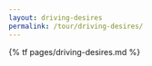 ```yaml
---
layout: driving-desires
permalink: /tour/driving-desires/
---
```

{% tf pages/driving-desires.md %}
